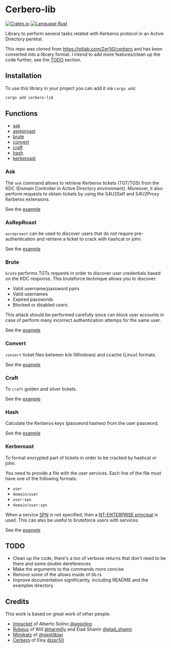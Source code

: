 <!-- cargo-sync-readme start -->

# Cerbero-lib

[![Crates.io](https://img.shields.io/crates/v/cerbero-lib)](https://crates.io/crates/cerbero-lib)
[![Language Rust](https://img.shields.io/badge/Language-Rust-blue)](https://www.rust-lang.org/)

Library to perform several tasks related with Kerberos protocol in an Active Directory pentest.

This repo was cloned from <https://gitlab.com/Zer1i0/cerbero> and has been converted into a library format.
I intend to add more features/clean up the code further, see the [TODO](#TODO) section.

## Installation

To use this library in your project you can add it via `cargo add`:

```sh
cargo add cerbero-lib
```

## Functions
- [ask](#ask)
- [asreproast](#asreproast)
- [brute](#brute)
- [convert](#convert)
- [craft](#craft)
- [hash](#hash)
- [kerberoast](#kerberoast)

### Ask
The `ask` command allows to retrieve Kerberos tickets (TGT/TGS) from the KDC
(Domain Controller in Active Directory environment). Moreover, it also
perform requests to obtain tickets by using the S4U2Self and S4U2Proxy
Kerberos extensions.

See the [example](examples/ask/src/main.rs)

### AsRepRoast
`asreproast` can be used to discover users that do not require
pre-authentication and retrieve a ticket to crack with hashcat or john.

See the [example](examples/asreproast/src/main.rs)

### Brute
`brute` performs TGTs requests in order to discover user credentials
based on the KDC response. This bruteforce technique allows you to
discover:
+ Valid username/password pairs
+ Valid usernames
+ Expired passwords
+ Blocked or disabled users

This attack should be performed carefully since can block user
accounts in case of perform many incorrect authentication attemps
for the same user.

See the [example](examples/brute/src/main.rs)

### Convert
`convert` ticket files between krb (Windows) and
ccache (Linux) formats.

See the [example](examples/convert/src/main.rs)

### Craft
To `craft` golden and silver tickets.

See the [example](examples/craft/src/main.rs)

### Hash
Calculate the Kerberos keys (password hashes) from the user password.

See the [example](examples/craft/hash/main.rs)

### Kerberoast
To format encrypted part of tickets in order to be cracked by hashcat or john.

You need to provide a file with the user services. Each line of the file
must have one of the following formats:
* `user`
* `domain/user`
* `user:spn`
* `domain/user:spn`

When a service [SPN](https://en.hackndo.com/service-principal-name-spn/)
is not specified, then a
[NT-ENTERPRISE principal](https://swarm.ptsecurity.com/kerberoasting-without-spns/)
is used. This can also be useful to bruteforce users with services.

See the [example](examples/craft/kerberoast/main.rs)

## TODO
 - Clean up the code, there's a ton of verbose returns that don't need to be there and some double dereferences
 - Make the arguments to the commands more concise
 - Remove some of the allows inside of lib.rs
 - Improve documentation significantly, including README and the examples directory

## Credits
This work is based on great work of other people:
- [Impacket](https://github.com/SecureAuthCorp/impacket) of Alberto Solino [@agsolino](https://github.com/agsolino)
- [Rubeus](https://github.com/GhostPack/Rubeus) of Will [@harmj0y](https://twitter.com/harmj0y) and Elad Shamir [@elad_shamir](https://twitter.com/elad_shamir)
- [Mimikatz](https://github.com/gentilkiwi/mimikatz) of [@gentilkiwi](https://twitter.com/gentilkiwi)
- [Cerbero](https://gitlab.com/Zer1i0/cerbero) of Eloy [@zer1i0](zer1t0ps@protonmail.com)

<!-- cargo-sync-readme end -->
